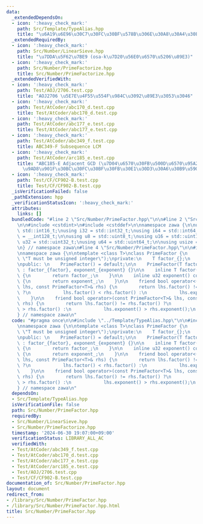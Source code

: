 ```yaml
---
data:
  _extendedDependsOn:
  - icon: ':heavy_check_mark:'
    path: Src/Template/TypeAlias.hpp
    title: "\u6A19\u6E96\u30C7\u30FC\u30BF\u578B\u306E\u30A8\u30A4\u30EA\u30A2\u30B9"
  _extendedRequiredBy:
  - icon: ':heavy_check_mark:'
    path: Src/Number/LinearSieve.hpp
    title: "\u7DDA\u5F62\u7BE9 (osa-k\u7D20\u56E0\u6570\u5206\u89E3)"
  - icon: ':heavy_check_mark:'
    path: Src/Number/PrimeFactorize.hpp
    title: Src/Number/PrimeFactorize.hpp
  _extendedVerifiedWith:
  - icon: ':heavy_check_mark:'
    path: Test/AOJ/2706.test.cpp
    title: "AOJ2706 \u5E7E\u4F55\u554F\u984C\u3092\u89E3\u3053\u3046"
  - icon: ':heavy_check_mark:'
    path: Test/AtCoder/abc170_d.test.cpp
    title: Test/AtCoder/abc170_d.test.cpp
  - icon: ':heavy_check_mark:'
    path: Test/AtCoder/abc177_e.test.cpp
    title: Test/AtCoder/abc177_e.test.cpp
  - icon: ':heavy_check_mark:'
    path: Test/AtCoder/abc349_f.test.cpp
    title: ABC349-F Subsequence LCM
  - icon: ':heavy_check_mark:'
    path: Test/AtCoder/arc185_e.test.cpp
    title: "ABC185-E Adjacent GCD (\u7D04\u6570\u30FB\u500D\u6570\u95A2\u4FC2\u306E\
      \u9AD8\u901F\u30BC\u30FC\u30BF\u30FB\u30E1\u30D3\u30A6\u30B9\u5909\u63DB)"
  - icon: ':heavy_check_mark:'
    path: Test/CF/CF902-B.test.cpp
    title: Test/CF/CF902-B.test.cpp
  _isVerificationFailed: false
  _pathExtension: hpp
  _verificationStatusIcon: ':heavy_check_mark:'
  attributes:
    links: []
  bundledCode: "#line 2 \"Src/Number/PrimeFactor.hpp\"\n\n#line 2 \"Src/Template/TypeAlias.hpp\"\
    \n\n#include <cstdint>\n#include <cstddef>\n\nnamespace zawa {\n\nusing i16 =\
    \ std::int16_t;\nusing i32 = std::int32_t;\nusing i64 = std::int64_t;\nusing i128\
    \ = __int128_t;\n\nusing u8 = std::uint8_t;\nusing u16 = std::uint16_t;\nusing\
    \ u32 = std::uint32_t;\nusing u64 = std::uint64_t;\n\nusing usize = std::size_t;\n\
    \n} // namespace zawa\n#line 4 \"Src/Number/PrimeFactor.hpp\"\n\n#include <type_traits>\n\
    \nnamespace zawa {\n\ntemplate <class T>\nclass PrimeFactor {\n    static_assert(std::is_unsigned_v<T>,\
    \ \"T must be unsigned integer\");\nprivate:\n    T factor_{};\n    u32 exponent_{};\n\
    \npublic: \n    PrimeFactor() = default;\n\n    PrimeFactor(T factor, u32 exponent)\
    \ : factor_{factor}, exponent_{exponent} {}\n\n    inline T factor() const noexcept\
    \ {\n        return factor_;\n    }\n\n    inline u32 exponent() const noexcept\
    \ {\n        return exponent_;\n    }\n\n    friend bool operator<(const PrimeFactor<T>&\
    \ lhs, const PrimeFactor<T>& rhs) {\n        return lhs.factor() != rhs.factor()\
    \ ?\n            lhs.factor() < rhs.factor() :\n            lhs.exponent() < rhs.exponent();\n\
    \    }\n\n    friend bool operator>(const PrimeFactor<T>& lhs, const PrimeFactor<T>&\
    \ rhs) {\n        return lhs.factor() != rhs.factor() ?\n            lhs.factor()\
    \ > rhs.factor() :\n            lhs.exponent() > rhs.exponent();\n    }\n};\n\n\
    } // namespace zawa\n"
  code: "#pragma once\n\n#include \"../Template/TypeAlias.hpp\"\n\n#include <type_traits>\n\
    \nnamespace zawa {\n\ntemplate <class T>\nclass PrimeFactor {\n    static_assert(std::is_unsigned_v<T>,\
    \ \"T must be unsigned integer\");\nprivate:\n    T factor_{};\n    u32 exponent_{};\n\
    \npublic: \n    PrimeFactor() = default;\n\n    PrimeFactor(T factor, u32 exponent)\
    \ : factor_{factor}, exponent_{exponent} {}\n\n    inline T factor() const noexcept\
    \ {\n        return factor_;\n    }\n\n    inline u32 exponent() const noexcept\
    \ {\n        return exponent_;\n    }\n\n    friend bool operator<(const PrimeFactor<T>&\
    \ lhs, const PrimeFactor<T>& rhs) {\n        return lhs.factor() != rhs.factor()\
    \ ?\n            lhs.factor() < rhs.factor() :\n            lhs.exponent() < rhs.exponent();\n\
    \    }\n\n    friend bool operator>(const PrimeFactor<T>& lhs, const PrimeFactor<T>&\
    \ rhs) {\n        return lhs.factor() != rhs.factor() ?\n            lhs.factor()\
    \ > rhs.factor() :\n            lhs.exponent() > rhs.exponent();\n    }\n};\n\n\
    } // namespace zawa\n"
  dependsOn:
  - Src/Template/TypeAlias.hpp
  isVerificationFile: false
  path: Src/Number/PrimeFactor.hpp
  requiredBy:
  - Src/Number/LinearSieve.hpp
  - Src/Number/PrimeFactorize.hpp
  timestamp: '2024-06-30 19:07:00+09:00'
  verificationStatus: LIBRARY_ALL_AC
  verifiedWith:
  - Test/AtCoder/abc349_f.test.cpp
  - Test/AtCoder/abc170_d.test.cpp
  - Test/AtCoder/abc177_e.test.cpp
  - Test/AtCoder/arc185_e.test.cpp
  - Test/AOJ/2706.test.cpp
  - Test/CF/CF902-B.test.cpp
documentation_of: Src/Number/PrimeFactor.hpp
layout: document
redirect_from:
- /library/Src/Number/PrimeFactor.hpp
- /library/Src/Number/PrimeFactor.hpp.html
title: Src/Number/PrimeFactor.hpp
---
```


